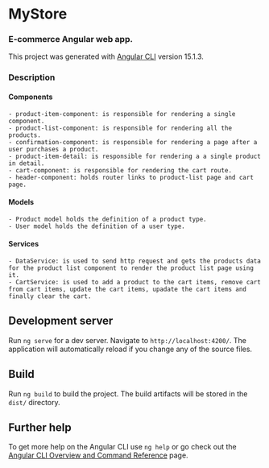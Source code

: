 # MyStore
### E-commerce Angular web app.

This project was generated with [Angular CLI](https://github.com/angular/angular-cli) version 15.1.3.

### Description
#### Components
    - product-item-component: is responsible for rendering a single component.
    - product-list-component: is responsible for rendering all the products.
    - confirmation-component: is responsible for rendering a page after a user purchases a product.
    - product-item-detail: is responsible for rendering a a single product in detail.
    - cart-component: is responsible for rendering the cart route.
    - header-component: holds router links to product-list page and cart page.
#### Models
    - Product model holds the definition of a product type.
    - User model holds the definition of a user type.
#### Services
    - DataService: is used to send http request and gets the products data for the product list component to render the product list page using it.
    - CartService: is used to add a product to the cart items, remove cart from cart items, update the cart items, upadate the cart items and finally clear the cart.

## Development server

Run `ng serve` for a dev server. Navigate to `http://localhost:4200/`. The application will automatically reload if you change any of the source files.


## Build

Run `ng build` to build the project. The build artifacts will be stored in the `dist/` directory.

## Further help

To get more help on the Angular CLI use `ng help` or go check out the [Angular CLI Overview and Command Reference](https://angular.io/cli) page.
